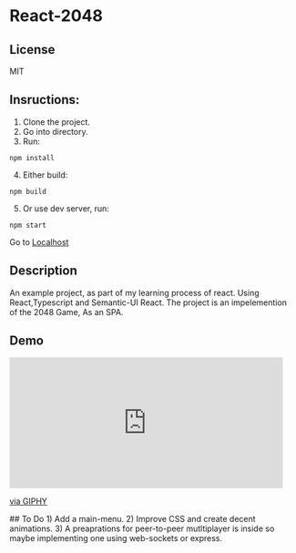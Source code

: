 # React-2048
## License 
MIT
## Insructions:
1) Clone the project.
2) Go into directory.
3) Run:
```
npm install
```
4) Either build:
```
npm build
```
5) Or use dev server, run:
```
npm start
```
Go to [Localhost](https://172.0.0.1)
## Description
An example project, as part of my learning process of react. Using React,Typescript and Semantic-UI React.
The project is an impelemention of the 2048 Game, As an SPA.
## Demo
<iframe src="https://giphy.com/embed/jSVMBI1AF5jGi9Ofo9" width="480" height="230" frameBorder="0" class="giphy-embed" allowFullScreen></iframe><p><a href="https://giphy.com/gifs/react-example-eladch-jSVMBI1AF5jGi9Ofo9">via GIPHY</a></p>
## To Do
1) Add a main-menu.
2) Improve CSS and create decent animations.
3) A preaprations for peer-to-peer mutltiplayer is inside so maybe implementing one using web-sockets or express.
